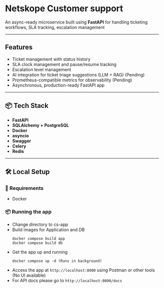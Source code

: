 # Netskope Customer support

An async-ready microservice built using **FastAPI** for handling ticketing workflows, SLA tracking, escalation management

---

## Features

- Ticket management with status history
- SLA clock management and pause/resume tracking
- Escalation level management
- AI integration for ticket triage suggestions (LLM + RAG) (Pending)
- Prometheus-compatible metrics for observability (Pending)
- Asynchronous, production-ready FastAPI app

---

## 📦 Tech Stack

- **FastAPI**
- **SQLAlchemy + PostgreSQL**
- **Docker**
- **asyncio**
- **Swagger**
- **Celery**
- **Redis**

---

## 🛠️ Local Setup

### 📑 Requirements
- Docker

### 📦 Running the app

- Change directory to cs-app
- Build images for Application and DB
    ```
    docker compose build app
    docker compose build db
    ```
- Get the app up and running
    ```
    docker compose up -d (Runs in background)
    ```
- Access the app at `http://localhost:8000` using Postman or other tools (No UI available)
- For API docs please go to `http://localhost:8000/docs`


